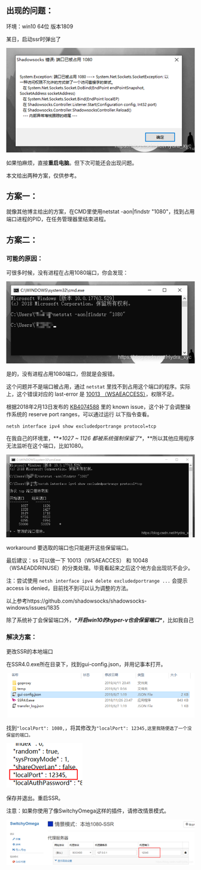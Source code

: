 ## 出现的问题：

环境：win10  64位  版本1809

某日，启动ssr时弹出了

![img](../../../../ImageAssets/20190606214715216.png)

如果怕麻烦，直接**重启电脑**。但下次可能还会出现问题。

本文给出两种方案，仅供参考。

## 方案一：

就像其他博主给出的方案，在CMD里使用netstat -aon|findstr "1080"，找到占用端口进程的PID，在任务管理器里结束进程。

## 方案二：

###   可能的原因：

可很多时候，没有进程在占用1080端口，你会发现：

![img](../../../../ImageAssets/20190606220544727.png)

是的，没有进程占用1080端口，但就是会报错。

这个问题并不是端口被占用，通过 `netstat` 里找不到占用这个端口的程序。实际上，这个错误对应的 last-error 是 [10013 （WSAEACCESS）](https://docs.microsoft.com/en-us/windows/desktop/WinSock/windows-sockets-error-codes-2)，权限不足。

根据2018年2月13日发布的 [KB4074588](https://support.microsoft.com/eu-es/help/4074588/windows-10-update-kb4074588) 里的 known issue，这个补丁会调整操作系统的 reserve port ranges，可以通过运行 以下指令查看。

```
netsh interface ipv4 show excludedportrange protocol=tcp
```

在我自己的环境里，***\*1027 ~ 1126 都被系统强制保留了\**，**所以其他应用程序无法监听在这个端口，比如1080。

![img](../../../../ImageAssets/2019060700481877.png)

workaround 要选取的端口也只能避开这些保留端口。

最后建议：ss 可以做一下 10013（WSAEACCES） 和 10048（WSAEADDRINUSE）的分类处理。毕竟看起来之后这个地方会出现坑不会少。

注：尝试使用 `netsh interface ipv4 delete excludedportrange ...` 会提示 access is denied，目前找不到可以认为调整的方法。

以上参考https://github.com/shadowsocks/shadowsocks-windows/issues/1835

除了系统补丁会保留端口外，***\*开启win10的hyper-v也会保留端口\****，比如我自己

###   解决方案：

更改SSR的本地端口

在SSR4.0.exe所在目录下，找到gui-config.json，并用记事本打开。

![img](../../../../ImageAssets/20190607012247601.png)

 找到`"localPort": 1080,`，将其修改为`"localPort": 12345,这里我随便选了一个没保留的端口。`

![img](../../../../ImageAssets/20190607012753689.png)

 保存并退出。重启SSR。

注意：如果你使用了像SwitchyOmega这样的插件，请修改情景模式。 

![img](../../../../ImageAssets/2019060701315851.png)